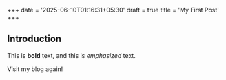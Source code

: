 +++
date = '2025-06-10T01:16:31+05:30'
draft = true
title = 'My First Post'
+++
## Introduction

This is **bold** text, and this is *emphasized* text.

Visit my blog again!
